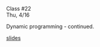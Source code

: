 <div class="lecture2">

<div class="column_date">
<p markdown="block">

Class #22 <br>
Thu, 4/16

</p>
</div>
<div class="column_materials">
<p markdown="block">


Dynamic programming - continued.

[slides](slides/11-dynamic_programming_2.html)


</p>
</div>

<div class="column_assign">
<p markdown="block">



</p>
</div>

</div>

